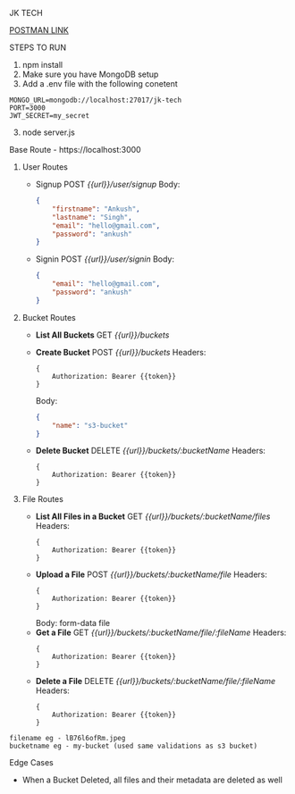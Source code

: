 JK TECH

<a href="https://www.postman.com/galactic-moon-277319/workspace/ankush-workspace/collection/36319193-6c276244-059b-4402-b438-ad0b464f22ed?action=share&creator=36319193">POSTMAN LINK</a>

STEPS TO RUN
1. npm install
2. Make sure you have MongoDB setup
3. Add a .env file with the following conetent
  ```
  MONGO_URL=mongodb://localhost:27017/jk-tech
  PORT=3000
  JWT_SECRET=my_secret
```
3. node server.js

Base Route - https://localhost:3000

1. User Routes
   - Signup 
     POST <i>{{url}}/user/signup</i>
     Body:
     ```json
     {
         "firstname": "Ankush",
         "lastname": "Singh",
         "email": "hello@gmail.com",
         "password": "ankush"
     }
     ```
   - Signin
     POST <i>{{url}}/user/signin</i>
     Body:
     ```json
     {
         "email": "hello@gmail.com",
         "password": "ankush"
     }
     ```

2. Bucket Routes
   - <b>List All Buckets</b>
     GET <i>{{url}}/buckets</i>
     
   - <b>Create Bucket</b>
     POST <i>{{url}}/buckets</i>
     Headers:
     ```
     {
         Authorization: Bearer {{token}}
     }
     ```
     Body:
     ```json
     {
         "name": "s3-bucket"
     }
     ```
   - <b>Delete Bucket</b>
     DELETE <i>{{url}}/buckets/:bucketName</i>
     Headers:
     ```
     {
         Authorization: Bearer {{token}}
     }
     ```

3. File Routes
   - <b>List All Files in a Bucket</b>
     GET <i>{{url}}/buckets/:bucketName/files</i>
     Headers:
     ```
     {
         Authorization: Bearer {{token}}
     }
     ```
   - <b>Upload a File</b>
     POST <i>{{url}}/buckets/:bucketName/file</i>
     Headers:
     ```
     {
         Authorization: Bearer {{token}}
     }
     ```
     Body: form-data file
   - <b>Get a File</b>
     GET <i>{{url}}/buckets/:bucketName/file/:fileName</i>
     Headers:
     ```
     {
         Authorization: Bearer {{token}}
     }
     ```
   - <b>Delete a File</b>
     DELETE <i>{{url}}/buckets/:bucketName/file/:fileName</i>
     Headers:
     ```
     {
         Authorization: Bearer {{token}}
     }
     ```
```
filename eg - lB76l6ofRm.jpeg
bucketname eg - my-bucket (used same validations as s3 bucket)
```
Edge Cases 
- When a Bucket Deleted, all files and their metadata are deleted as well

